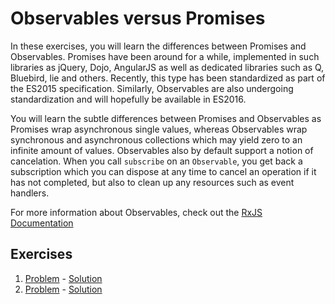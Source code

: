 # Observables versus Promises

In these exercises, you will learn the differences between Promises and Observables.  Promises have been around for a while, implemented in such libraries as jQuery, Dojo, AngularJS as well as dedicated libraries such as Q, Bluebird, lie and others.  Recently, this type has been standardized as part of the ES2015 specification.  Similarly, Observables are also undergoing standardization and will hopefully be available in ES2016.

You will learn the subtle differences between Promises and Observables as Promises wrap asynchronous single values, whereas Observables wrap synchronous and asynchronous collections which may yield zero to an infinite amount of values.  Observables also by default support a notion of cancelation.  When you call `subscribe` on an `Observable`, you get back a subscription which you can dispose at any time to cancel an operation if it has not completed, but also to clean up any resources such as event handlers.

For more information about Observables, check out the [RxJS Documentation](https://github.com/Reactive-Extensions/RxJS/tree/master/doc/readme.md)

## Exercises

1. [Problem](problem1.js) - [Solution](solution1.js)
2. [Problem](problem2.js) - [Solution](solution2.js)
